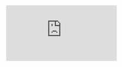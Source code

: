 ![  ](https://www.facebook.com/photo.php?fbid=1045693238954814&set=t.100005424425689&type=3&theater)
